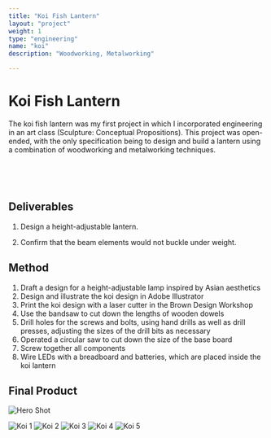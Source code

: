 ```yaml
---
title: "Koi Fish Lantern"
layout: "project"
weight: 1
type: "engineering"
name: "koi"
description: "Woodworking, Metalworking"

---
```


# Koi Fish Lantern

The koi fish lantern was my first project in which I incorporated engineering in an art class (Sculpture: Conceptual Propositions). This project was open-ended, with the only specification being to design and build a lantern using a combination of woodworking and metalworking techniques.

<!-- DO NOT TOUCH -->
​
<!-- DO NOT TOUCH -->
​
<!-- DO NOT TOUCH -->

## Deliverables

1) Design a height-adjustable lantern.

2) Confirm that the beam elements would not buckle under weight.

## Method

1) Draft a design for a height-adjustable lamp inspired by Asian aesthetics
2) Design and illustrate the koi design in Adobe Illustrator
3) Print the koi design with a laser cutter in the Brown Design Workshop
4) Use the bandsaw to cut down the lengths of wooden dowels
5) Drill holes for the screws and bolts, using hand drills as well as drill presses, adjusting the sizes of the drill bits as necessary
6) Operated a circular saw to cut down the size of the base board
7) Screw together all components
8) Wire LEDs with a breadboard and batteries, which are placed inside the koi lantern


## Final Product

![Hero Shot](/img/koititle.png)

![Koi 1](/img/z2.jpg)
![Koi 2](/img/z1.jpg)
![Koi 3](/img/z3.jpg)
![Koi 4](/img/z4.jpg)
![Koi 5](/img/z5.jpg)
